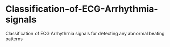# Classification-of-ECG-Arrhythmia-signals
Classification of ECG Arrhythmia signals for detecting any abnormal beating patterns
